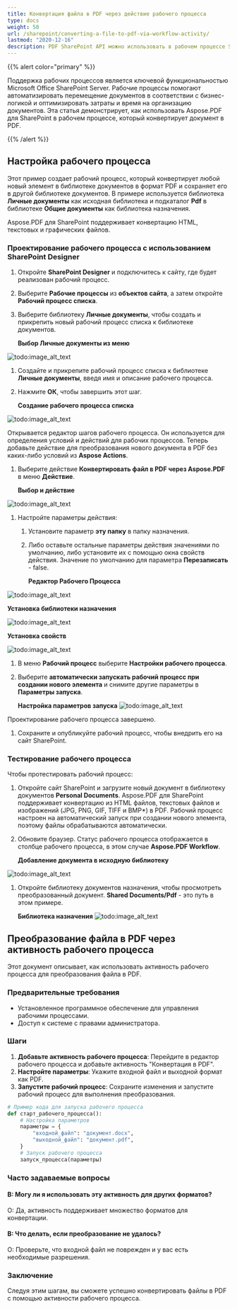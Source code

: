 ```yaml
---
title: Конвертация файла в PDF через действие рабочего процесса
type: docs
weight: 50
url: /sharepoint/converting-a-file-to-pdf-via-workflow-activity/
lastmod: "2020-12-16"
description: PDF SharePoint API можно использовать в рабочем процессе SharePoint для конвертации документа в PDF.
---
```


{{% alert color="primary" %}}

Поддержка рабочих процессов является ключевой функциональностью Microsoft Office SharePoint Server. Рабочие процессы помогают автоматизировать перемещение документов в соответствии с бизнес-логикой и оптимизировать затраты и время на организацию документов. Эта статья демонстрирует, как использовать Aspose.PDF для SharePoint в рабочем процессе, который конвертирует документ в PDF.

{{% /alert %}}
## **Настройка рабочего процесса**

Этот пример создает рабочий процесс, который конвертирует любой новый элемент в библиотеке документов в формат PDF и сохраняет его в другой библиотеке документов. В примере используется библиотека **Личные документы** как исходная библиотека и подкаталог **Pdf** в библиотеке **Общие документы** как библиотека назначения.

Aspose.PDF для SharePoint поддерживает конвертацию HTML, текстовых и графических файлов.

### **Проектирование рабочего процесса с использованием SharePoint Designer**

1. Откройте **SharePoint Designer** и подключитесь к сайту, где будет реализован рабочий процесс.
1. Выберите **Рабочие процессы** из **объектов сайта**, а затем откройте **Рабочий процесс списка**.
1. Выберите библиотеку **Личные документы**, чтобы создать и прикрепить новый рабочий процесс списка к библиотеке документов.

   **Выбор Личные документы из меню**

![todo:image_alt_text](converting-a-file-to-pdf-via-workflow-activity_1.png)

1. Создайте и прикрепите рабочий процесс списка к библиотеке **Личные документы**, введя имя и описание рабочего процесса.
1. Нажмите **ОК**, чтобы завершить этот шаг.

   **Создание рабочего процесса списка**

![todo:image_alt_text](converting-a-file-to-pdf-via-workflow-activity_2.png)

Открывается редактор шагов рабочего процесса. Он используется для определения условий и действий для рабочих процессов. Теперь добавьте действие для преобразования нового документа в PDF без каких-либо условий из **Aspose Actions**.
1. Выберите действие **Конвертировать файл в PDF через Aspose.PDF** в меню **Действие**.

   **Выбор и действие**

![todo:image_alt_text](converting-a-file-to-pdf-via-workflow-activity_3.png)

1. Настройте параметры действия:
   1. Установите параметр **эту папку** в папку назначения.
   1. Либо оставьте остальные параметры действия значениями по умолчанию, либо установите их с помощью окна свойств действия. Значение по умолчанию для параметра **Перезаписать** - false.

      **Редактор Рабочего Процесса**

![todo:image_alt_text](converting-a-file-to-pdf-via-workflow-activity_4.png)

**Установка библиотеки назначения**

![todo:image_alt_text](converting-a-file-to-pdf-via-workflow-activity_5.png)

**Установка свойств**

![todo:image_alt_text](converting-a-file-to-pdf-via-workflow-activity_6.png)

1. В меню **Рабочий процесс** выберите **Настройки рабочего процесса**.
1. Выберите **автоматически запускать рабочий процесс при создании нового элемента** и снимите другие параметры в **Параметры запуска**.

   **Настройка параметров запуска**
![todo:image_alt_text](converting-a-file-to-pdf-via-workflow-activity_7.png)

Проектирование рабочего процесса завершено.

1. Сохраните и опубликуйте рабочий процесс, чтобы внедрить его на сайт SharePoint.

### **Тестирование рабочего процесса**

Чтобы протестировать рабочий процесс:

1. Откройте сайт SharePoint и загрузите новый документ в библиотеку документов **Personal Documents**.
   Aspose.PDF для SharePoint поддерживает конвертацию из HTML файлов, текстовых файлов и изображений (JPG, PNG, GIF, TIFF и BMP*) в PDF. Рабочий процесс настроен на автоматический запуск при создании нового элемента, поэтому файлы обрабатываются автоматически.
1. Обновите браузер.
   Статус рабочего процесса отображается в столбце рабочего процесса, в этом случае **Aspose.PDF Workflow**.

   **Добавление документа в исходную библиотеку**

![todo:image_alt_text](converting-a-file-to-pdf-via-workflow-activity_8.png)

1. Откройте библиотеку документов назначения, чтобы просмотреть преобразованный документ. **Shared Documents/Pdf** - это путь в этом примере.

   **Библиотека назначения**
![todo:image_alt_text](converting-a-file-to-pdf-via-workflow-activity_9.png)

## Преобразование файла в PDF через активность рабочего процесса

Этот документ описывает, как использовать активность рабочего процесса для преобразования файла в PDF. 

### Предварительные требования

- Установленное программное обеспечение для управления рабочими процессами.
- Доступ к системе с правами администратора.

### Шаги

1. **Добавьте активность рабочего процесса**: Перейдите в редактор рабочего процесса и добавьте активность "Конвертация в PDF".
2. **Настройте параметры**: Укажите входной файл и выходной формат как PDF.
3. **Запустите рабочий процесс**: Сохраните изменения и запустите рабочий процесс для выполнения преобразования.

```python
# Пример кода для запуска рабочего процесса
def старт_рабочего_процесса():
    # Настройка параметров
    параметры = {
        "входной_файл": "документ.docx",
        "выходной_файл": "документ.pdf",
    }
    # Запуск рабочего процесса
    запуск_процесса(параметры)
```

### Часто задаваемые вопросы

#### В: Могу ли я использовать эту активность для других форматов?

О: Да, активность поддерживает множество форматов для конвертации.

#### В: Что делать, если преобразование не удалось?

О: Проверьте, что входной файл не поврежден и у вас есть необходимые разрешения.

### Заключение

Следуя этим шагам, вы сможете успешно конвертировать файлы в PDF с помощью активности рабочего процесса.